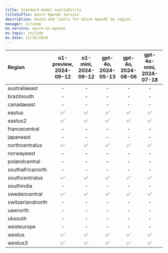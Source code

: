 ```yaml
---
title: Standard model availability
titleSuffix: Azure OpenAI Service
description: Quota and limits for Azure OpenAI by region.
manager: nitinme
ms.service: azure-ai-openai
ms.topic: include
ms.date: 12/16/2024
---
```



| **Region**   | **o1-preview**, **2024-09-12**   | **o1-mini**, **2024-09-12**   | **gpt-4o**, **2024-05-13**   | **gpt-4o**, **2024-08-06**   | **gpt-4o-mini**, **2024-07-18**   | **gpt-4**, **0613**   | **gpt-4**, **1106-Preview**   | **gpt-4**, **0125-Preview**   | **gpt-4**, **vision-preview**   | **gpt-4**, **turbo-2024-04-09**   | **gpt-4-32k**, **0613**   | **gpt-35-turbo**, **0301**   | **gpt-35-turbo**, **0613**   | **gpt-35-turbo**, **1106**   | **gpt-35-turbo**, **0125**   | **gpt-35-turbo-16k**, **0613**   | **gpt-35-turbo-instruct**, **0914**   | **text-embedding-3-small**, **1**   | **text-embedding-3-large**, **1**   | **text-embedding-ada-002**, **1**   | **text-embedding-ada-002**, **2**   | **dall-e-2**, **2.0**   | **dall-e-3**, **3.0**   | **babbage-002**, **1**   | **davinci-002**, **1**   | **tts**, **001**   | **tts-hd**, **001**   | **whisper**, **001**   |
|:-----------------|:------------------------------:|:---------------------------:|:--------------------------:|:--------------------------:|:-------------------------------:|:-------------------:|:---------------------------:|:---------------------------:|:-----------------------------:|:-------------------------------:|:-----------------------:|:--------------------------:|:--------------------------:|:--------------------------:|:--------------------------:|:------------------------------:|:-----------------------------------:|:---------------------------------:|:---------------------------------:|:---------------------------------:|:---------------------------------:|:---------------------:|:---------------------:|:----------------------:|:----------------------:|:----------------:|:-------------------:|:--------------------:|
| australiaeast    | -                          | -                       | -                      | -                      | -                           | ✅                | ✅                        | -                       | ✅                          | -                           | ✅                    | -                      | ✅                       | ✅                       | ✅                       | ✅                           | -                               | ✅                              | ✅                              | -                             | ✅                              | -                 | ✅                  | -                  | -                  | -            | -               | -                |
| brazilsouth      | -                          | -                       | -                      | -                      | -                           | -               | -                       | -                       | -                         | -                           | -                   | -                      | -                      | -                      | -                      | -                          | -                               | -                             | -                             | -                             | ✅                              | -                 | -                 | -                  | -                  | -            | -               | -                |
| canadaeast       | -                          | -                       | -                      | -                      | -                           | ✅                | ✅                        | -                       | -                         | -                           | ✅                    | -                      | ✅                       | ✅                       | ✅                       | ✅                           | -                               | ✅                              | ✅                              | -                             | ✅                              | -                 | -                 | -                  | -                  | -            | -               | -                |
| eastus           | ✅                           | ✅                        | ✅                       | ✅                       | ✅                            | -               | -                       | ✅                        | -                         | ✅                            | -                   | ✅                       | ✅                       | -                      | ✅                       | ✅                           | ✅                                | ✅                              | ✅                              | ✅                              | ✅                              | ✅                  | ✅                  | -                  | -                  | -            | -               | -                |
| eastus2          | ✅                           | ✅                        | ✅                       | ✅                       | ✅                            | -               | ✅                        | -                       | -                         | ✅                            | -                   | -                      | ✅                       | -                      | ✅                       | ✅                           | -                               | ✅                              | ✅                              | -                             | ✅                              | -                 | -                 | -                  | -                  | -            | -               | ✅                 |
| francecentral    | -                          | -                       | -                      | -                      | -                           | ✅                | ✅                        | -                       | -                         | -                           | ✅                    | ✅                       | ✅                       | ✅                       | -                      | ✅                           | -                               | -                             | ✅                              | -                             | ✅                              | -                 | -                 | -                  | -                  | -            | -               | -                |
| japaneast        | -                          | -                       | -                      | -                      | -                           | -               | -                       | -                       | ✅                          | -                           | -                   | -                      | ✅                       | -                      | ✅                       | ✅                           | -                               | ✅                              | ✅                              | -                             | ✅                              | -                 | -                 | -                  | -                  | -            | -               | -                |
| northcentralus   | ✅                           | ✅                        | ✅                       | ✅                       | ✅                            | -               | -                       | ✅                        | -                         | ✅                            | -                   | -                      | ✅                       | -                      | ✅                       | ✅                           | -                               | -                             | -                             | -                             | ✅                              | -                 | -                 | ✅                   | ✅                   | ✅             | ✅                | ✅                 |
| norwayeast       | -                          | -                       | -                      | -                      | -                           | -               | ✅                        | -                       | -                         | -                           | -                   | -                      | -                      | -                      | -                      | -                          | -                               | -                             | ✅                              | -                             | ✅                              | -                 | -                 | -                  | -                  | -            | -               | ✅                 |
| polandcentral    | -                          | -                       | -                      | -                      | -                           | -               | -                       | -                       | -                         | -                           | -                   | -                      | -                      | -                      | -                      | -                          | -                               | -                             | ✅                              | -                             | -                             | -                 | -                 | -                  | -                  | -            | -               | -                |
| southafricanorth | -                          | -                       | -                      | -                      | -                           | -               | -                       | -                       | -                         | -                           | -                   | -                      | -                      | -                      | -                      | -                          | -                               | -                             | -                             | -                             | ✅                              | -                 | -                 | -                  | -                  | -            | -               | -                |
| southcentralus   | ✅                           | ✅                        | ✅                       | ✅                       | ✅                            | -               | -                       | ✅                        | -                         | ✅                            | -                   | ✅                       | -                      | -                      | ✅                       | -                          | -                               | -                             | -                             | ✅                              | ✅                              | -                 | -                 | -                  | -                  | -            | -               | -                |
| southindia       | -                          | -                       | -                      | -                      | -                           | -               | ✅                        | -                       | -                         | -                           | -                   | -                      | -                      | ✅                       | ✅                       | -                          | -                               | -                             | ✅                              | -                             | ✅                              | -                 | -                 | -                  | -                  | -            | -               | ✅                 |
| swedencentral    | ✅                           | ✅                        | ✅                       | ✅                       | ✅                            | ✅                | ✅                        | -                       | ✅                          | ✅                            | ✅                    | -                      | ✅                       | ✅                       | -                      | ✅                           | ✅                                | -                             | ✅                              | -                             | ✅                              | -                 | ✅                  | ✅                   | ✅                   | ✅             | ✅                | ✅                 |
| switzerlandnorth | -                          | -                       | -                      | -                      | -                           | ✅                | -                       | -                       | ✅                          | -                           | ✅                    | -                      | ✅                       | -                      | ✅                       | ✅                           | -                               | ✅                              | ✅                              | -                             | ✅                              | -                 | -                 | -                  | -                  | -            | -               | ✅                 |
| uaenorth         | -                          | -                       | -                      | -                      | -                           | -               | -                       | -                       | -                         | -                           | -                   | -                      | -                      | -                      | -                      | -                          | -                               | -                             | -                             | -                             | ✅                              | -                 | -                 | -                  | -                  | -            | -               | ✅                 |
| uksouth          | -                          | -                       | -                      | -                      | -                           | -               | ✅                        | ✅                        | -                         | -                           | -                   | ✅                       | ✅                       | ✅                       | ✅                       | ✅                           | -                               | -                             | ✅                              | -                             | ✅                              | -                 | -                 | -                  | -                  | -            | -               | -                |
| westeurope       | -                          | -                       | -                      | -                      | -                           | -               | -                       | -                       | -                         | -                           | -                   | ✅                       | -                      | -                      | -                      | -                          | -                               | -                             | -                             | -                             | ✅                              | -                 | -                 | -                  | -                  | -            | -               | ✅                 |
| westus           | ✅                           | ✅                        | ✅                       | ✅                       | ✅                            | -               | ✅                        | -                       | ✅                          | ✅                            | -                   | -                      | -                      | ✅                       | ✅                       | -                          | -                               | ✅                              | -                             | -                             | ✅                              | -                 | -                 | -                  | -                  | -            | -               | -                |
| westus3          | ✅                           | ✅                        | ✅                       | ✅                       | ✅                            | -               | ✅                        | -                       | -                         | ✅                            | -                   | -                      | -                      | -                      | ✅                       | -                          | -                               | -                             | ✅                              | -                             | ✅                              | -                 | -                 | -                  | -                  | -            | -               | -                |
